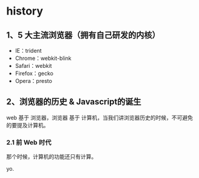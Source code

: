 # history

## 1、5 大主流浏览器（拥有自己研发的内核）

* IE：trident
* Chrome：webkit-blink
* Safari：webkit
* Firefox：gecko
* Opera：presto

## 2、浏览器的历史 & Javascript的诞生

web 基于 浏览器，浏览器 基于 计算机，当我们讲浏览器历史的时候，不可避免的要提及计算机。

### 2.1 前 Web 时代

那个时候，计算机的功能还只有计算。

yo.
